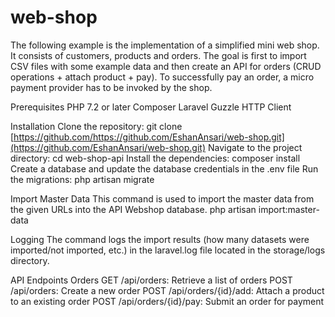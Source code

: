 # web-shop
The following example is the implementation of a simplified mini web shop. It consists of customers, products and orders. The goal is first to import CSV files with some example data and then create an API for orders (CRUD operations + attach product + pay). To successfully pay an order, a micro payment provider has to be invoked by the shop.

Prerequisites
PHP 7.2 or later
Composer
Laravel
Guzzle HTTP Client

Installation
Clone the repository: git clone [https://github.com/https://github.com/EshanAnsari/web-shop.git](https://github.com/EshanAnsari/web-shop.git)
Navigate to the project directory: cd web-shop-api
Install the dependencies: composer install
Create a database and update the database credentials in the .env file
Run the migrations: php artisan migrate

Import Master Data
This command is used to import the master data from the given URLs into the API Webshop database.
php artisan import:master-data

Logging
The command logs the import results (how many datasets were imported/not imported, etc.) in the laravel.log file located in the storage/logs directory.

API Endpoints
Orders
GET /api/orders: Retrieve a list of orders
POST /api/orders: Create a new order
POST /api/orders/{id}/add: Attach a product to an existing order
POST /api/orders/{id}/pay: Submit an order for payment
